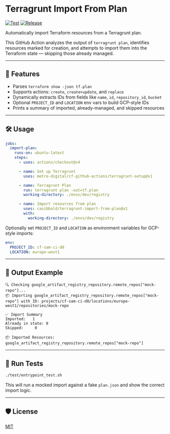 # Terragrunt Import From Plan

[![Test](https://github.com/casibbald/terragrunt-import-from-plan/actions/workflows/test.yml/badge.svg)](https://github.com/casibbald/terragrunt-import-from-plan/actions/workflows/test.yml)
[![Release](https://github.com/casibbald/terragrunt-import-from-plan/actions/workflows/release.yml/badge.svg)](https://github.com/casibbald/terragrunt-import-from-plan/actions/workflows/release.yml)

Automatically import Terraform resources from a Terragrunt plan.

This GitHub Action analyzes the output of `terragrunt plan`, identifies resources marked for creation, and attempts to import them into the Terraform state — skipping those already managed.

---

## 🚀 Features

- Parses `terraform show -json tf.plan`
- Supports actions: `create`, `create+update`, and `replace`
- Dynamically extracts IDs from fields like `name`, `id`, `repository_id`, `bucket`
- Optional `PROJECT_ID` and `LOCATION` env vars to build GCP-style IDs
- Prints a summary of imported, already-managed, and skipped resources

---

## 🛠 Usage

```yaml
jobs:
  import-plan:
    runs-on: ubuntu-latest
    steps:
      - uses: actions/checkout@v4

      - name: Set up Terragrunt
        uses: metro-digital/cf-github-actions/terragrunt-setup@v1

      - name: Terragrunt Plan
        run: terragrunt plan -out=tf.plan
        working-directory: ./envs/dev/registry

      - name: Import resources from plan
        uses: casibbald/terragrunt-import-from-plan@v1
        with:
          working-directory: ./envs/dev/registry
```

Optionally set `PROJECT_ID` and `LOCATION` as environment variables for GCP-style imports:

```yaml
env:
  PROJECT_ID: cf-sam-ci-d0
  LOCATION: europe-west1
```

---

## 📄 Output Example

```
🔍 Checking google_artifact_registry_repository.remote_repos["mock-repo"]...
📦 Importing google_artifact_registry_repository.remote_repos["mock-repo"] with ID: projects/cf-sam-ci-d0/locations/europe-west1/repositories/mock-repo

✅ Import Summary
Imported:   1
Already in state: 0
Skipped:     0

📦 Imported Resources:
google_artifact_registry_repository.remote_repos["mock-repo"]
```

---

## 🧪 Run Tests

```bash
./test/entrypoint_test.sh
```

This will run a mocked import against a fake `plan.json` and show the correct import logic.

---

## 🛡 License
[MIT](LICENSE)

